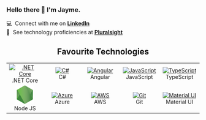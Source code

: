 ### Hello there 👋 I'm Jayme.
:computer: &nbsp;Connect with me on **[LinkedIn]** <br />
:school_satchel: &nbsp;See technology proficiencies at **[Pluralsight]**

<h2 align="center" id="zio-tech">Favourite Technologies</h2>

<table align="center">
  <tr>
    <td align="center" width="96">
      <a href="#zio-tech">
        <img
          src="https://upload.wikimedia.org/wikipedia/commons/e/ee/.NET_Core_Logo.svg"
          width="48"
          height="48"
          alt=".NET Core"
        />
      </a>
      <br />.NET Core
    </td>
    <td align="center" width="96">
      <a href="#zio-tech">
        <img
          src="https://www.freeiconspng.com/uploads/c-logo-icon-18.png"
          width="48"
          height="48"
          alt="C#"
        />
      </a>
      <br />C#
    </td>
    <td align="center" width="96">
      <a href="#zio-tech">
        <img
          src="https://upload.wikimedia.org/wikipedia/commons/c/cf/Angular_full_color_logo.svg"
          width="48"
          height="48"
          alt="Angular"
        />
      </a>
      <br />Angular
    </td>
    <td align="center" width="96">
      <a href="#zio-tech">
        <img
          src="https://upload.wikimedia.org/wikipedia/commons/thumb/9/99/Unofficial_JavaScript_logo_2.svg/1024px-Unofficial_JavaScript_logo_2.svg.png"
          width="48"
          height="48"
          alt="JavaScript"
        />
      </a>
      <br />JavaScript
    </td>
    <td align="center" width="96">
      <a href="#suhailakar-tech">
        <img
          src="https://upload.wikimedia.org/wikipedia/commons/thumb/4/4c/Typescript_logo_2020.svg/1200px-Typescript_logo_2020.svg.png"
          width="48"
          height="48"
          alt="TypeScript"
        />
      </a>
      <br />TypeScript
    </td>
  </tr>

  <tr>
    <td align="center" width="96">
      <a href="#zio-tech">
        <img
          src="https://raw.githubusercontent.com/github/explore/80688e429a7d4ef2fca1e82350fe8e3517d3494d/topics/nodejs/nodejs.png"
          width="48"
          height="48"
          alt="Node JS"
        />
      </a>
      <br />Node JS
    </td>
    <td align="center" width="96">
      <a href="#zio-tech">
        <img
          src="https://swimburger.net/media/0zcpmk1b/azure.jpg"
          width="48"
          height="48"
          alt="Azure"
        />
      </a>
      <br />Azure
    </td>
    <td align="center" width="96">
      <a href="#zio-tech">
        <img
          src="https://gdconf.com/sites/default/files/zn_-38Hw_400x400.jpg"
          width="48"
          height="48"
          alt="AWS"
        />
      </a>
      <br />AWS
    </td>
    <td align="center" width="96">
      <a href="#zio-tech">
        <img
          src="https://upload.wikimedia.org/wikipedia/commons/thumb/3/3f/Git_icon.svg/1200px-Git_icon.svg.png"
          width="48"
          height="48"
          alt="Git"
        />
      </a>
      <br />Git
    </td>
    <td align="center" width="96">
      <a href="#suhailakar-tech">
        <img
          src="https://media.zeemly.com/zeemly/product/material-ui.png"
          width="48"
          height="48"
          alt="Material UI"
        />
      </a>
      <br />Material UI
    </td>
  </tr>
</table>

[linkedin]: https://www.linkedin.com/in/jayme-desrosiers-95874390/ "LinkedIn"
[pluralsight]: https://app.pluralsight.com/profile/jayme-desrosiers "Pluralsight"
